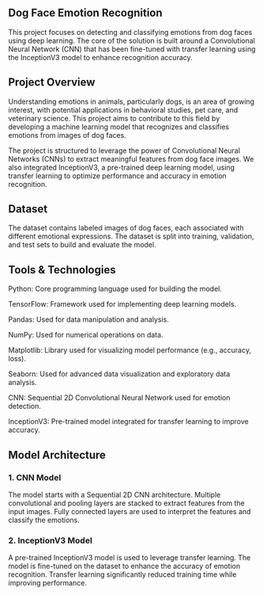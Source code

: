 ## Dog Face Emotion Recognition

This project focuses on detecting and classifying emotions from dog faces using deep learning. The core of the solution is built around a Convolutional Neural Network (CNN) that has been fine-tuned with transfer learning using the InceptionV3 model to enhance recognition accuracy.

## Project Overview

Understanding emotions in animals, particularly dogs, is an area of growing interest, with potential applications in behavioral studies, pet care, and veterinary science. This project aims to contribute to this field by developing a machine learning model that recognizes and classifies emotions from images of dog faces.

The project is structured to leverage the power of Convolutional Neural Networks (CNNs) to extract meaningful features from dog face images. We also integrated InceptionV3, a pre-trained deep learning model, using transfer learning to optimize performance and accuracy in emotion recognition.

## Dataset

The dataset contains labeled images of dog faces, each associated with different emotional expressions. The dataset is split into training, validation, and test sets to build and evaluate the model.

## Tools & Technologies

Python: Core programming language used for building the model.

TensorFlow: Framework used for implementing deep learning models.

Pandas: Used for data manipulation and analysis.

NumPy: Used for numerical operations on data.

Matplotlib: Library used for visualizing model performance (e.g., accuracy, loss).

Seaborn: Used for advanced data visualization and exploratory data analysis.

CNN: Sequential 2D Convolutional Neural Network used for emotion detection.

InceptionV3: Pre-trained model integrated for transfer learning to improve accuracy.

## Model Architecture

### 1. CNN Model
The model starts with a Sequential 2D CNN architecture.
Multiple convolutional and pooling layers are stacked to extract features from the input images.
Fully connected layers are used to interpret the features and classify the emotions.
### 2. InceptionV3 Model
A pre-trained InceptionV3 model is used to leverage transfer learning.
The model is fine-tuned on the dataset to enhance the accuracy of emotion recognition.
Transfer learning significantly reduced training time while improving performance.
